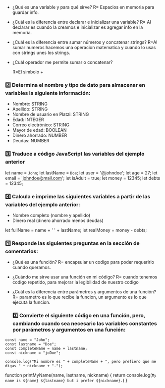 - ¿Qué es una variable y para qué sirve?
   R= Espacios en memoria para guardar info.

- ¿Cuál es la diferencia entre declarar e inicializar una variable?
    R= Al declarar es cuando la creamos e inicializar es agregar info en la memoria.

- ¿Cuál es la diferencia entre sumar números y concatenar strings?
    R=Al sumar numeros hacemos una operacion matematica y cuando lo usas con strings unes los strings.

- ¿Cuál operador me permite sumar o concatenar?

    R=El simbolo +

### 2️⃣ Determina el nombre y tipo de dato para almacenar en variables la siguiente información:

- Nombre: STRING
- Apellido: STRING
- Nombre de usuario en Platzi: STRING
- Edad: INTEGER
- Correo electrónico: STRING
- Mayor de edad: BOOLEAN
- Dinero ahorrado: NUMBER
- Deudas: NUMBER

### 3️⃣ Traduce a código JavaScript las variables del ejemplo anterior 

let name = `John`;
let lastName = `Doe`;
let user = '@johndoe';
let age = 27;
let email = 'johndoe@mail.com';
let isAdult = true;
let money = 12345;
let debts = 12345;

### 4️⃣ Calcula e imprime las siguientes variables a partir de las variables del ejemplo anterior:
- Nombre completo (nombre y apellido)
- Dinero real (dinero ahorrado menos deudas)

let fullName = name + ' ' + lastName;
let realMoney = money - debts;

### 1️⃣ Responde las siguientes preguntas en la sección de comentarios:

- ¿Qué es una función?
    R= encapsular un codigo para poder requerirlo cuando queramos.


- ¿Cuándo me sirve usar una función en mi código?
    R= cuando tenemos codigo repetido, para mejorar la legibilidad de nuestro codigo

- ¿Cuál es la diferencia entre parámetros y argumentos de una función?
    R= parametro es lo que recibe la funcion, un argumento es lo que ejecuta la funcion.

    ### 2️⃣ Convierte el siguiente código en una función, pero, cambiando cuando sea necesario las variables constantes por parámetros y argumentos en una función:

```
const name = "John";
const lastname = "Doe";
const completeName = name + lastname;
const nickname = "joDoe";

console.log("Mi nombre es " + completeName + ", pero prefiero que me digas " + nickname + ".");
```

function printMyName(name, lastname, nickname) {
    return console.log(`My name is ${name} ${lastname} but i prefer ${nickname}.`)
}